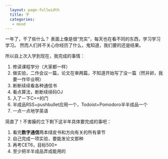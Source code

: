 ```yaml
---
  layout: page-fullwidth
  title: 干
  categories:
   - mood
---
```



一年了，干了些什么？
表面上像是很“充实”，每天也在看不同的东西，学习学习学习。
然而人们并不关心你经历了什么，鬼知道，我们要的还是结果。


所以自上次入学到现在，我完成的事情：

1. 修读课程学分（大家都一样）
2. 做实验，二作会议一篇，论文在审两篇，不知道开始写了没一篇（然并卵，我要一作毕业啊）
3. 断断续续看各种通信书
4. 看点算法，断断续续码OJ
5. 入了一下C++的门
6. 半成品RSS+pushbullet应用一个，Todoist+Pomodoro半半成品一个
7. 一点一点地学英语


简直了！不害臊的立下剩下这半年具体要完成的事吧：

1. 看完**数字通信**两本绿皮书和方向有关的所有章节
2. 自己完成一项实验，要能发论文那种
3. 再考CET6，目标500+
4. 至少把半半成品弄成能用的

